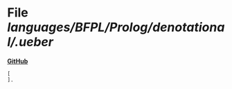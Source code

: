# File _languages/BFPL/Prolog/denotational/.ueber_
**[GitHub](https://github.com/softlang/yas/blob/master/languages/BFPL/Prolog/denotational/.ueber)**
```
[
].

```
